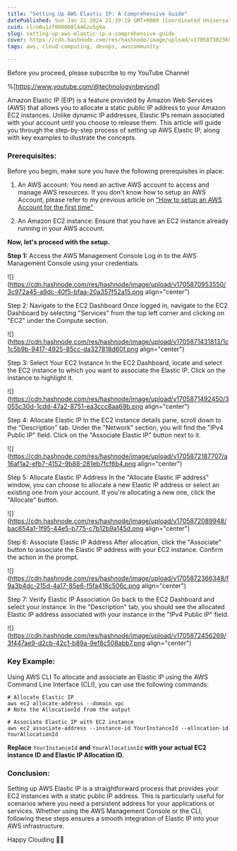 ```yaml
---
title: "Setting Up AWS Elastic IP: A Comprehensive Guide"
datePublished: Sun Jan 21 2024 21:39:19 GMT+0000 (Coordinated Universal Time)
cuid: clro0u1zf000008l446zu5g9a
slug: setting-up-aws-elastic-ip-a-comprehensive-guide
cover: https://cdn.hashnode.com/res/hashnode/image/upload/v1705873023659/7b03dbb6-1b56-422f-8dd5-2e6329696cc6.png
tags: aws, cloud-computing, devops, awscommunity

---
```


Before you proceed, please subscribe to my YouTube Channel

%[https://www.youtube.com/@technologynbeyond] 

Amazon Elastic IP (EIP) is a feature provided by Amazon Web Services (AWS) that allows you to allocate a static public IP address to your Amazon EC2 instances. Unlike dynamic IP addresses, Elastic IPs remain associated with your account until you choose to release them. This article will guide you through the step-by-step process of setting up AWS Elastic IP, along with key examples to illustrate the concepts.

### Prerequisites:

Before you begin, make sure you have the following prerequisites in place:

1. An AWS account: You need an active AWS account to access and manage AWS resources. If you don't know how to setup an AWS Account, please refer to my previous article on ["How to setup an AWS Account for the first time"](https://lloyd82.hashnode.dev/how-to-setup-an-aws-account-for-the-first-time)
    
2. An Amazon EC2 instance: Ensure that you have an EC2 instance already running in your AWS account.
    

**Now, let's proceed with the setup.**

**Step 1:** Access the AWS Management Console Log in to the AWS Management Console using your credentials.

![](https://cdn.hashnode.com/res/hashnode/image/upload/v1705870953550/3c972a45-a9dc-40f5-bfaa-20a357f52a15.png align="center")

Step 2: Navigate to the EC2 Dashboard Once logged in, navigate to the EC2 Dashboard by selecting "Services" from the top left corner and clicking on "EC2" under the Compute section.

![](https://cdn.hashnode.com/res/hashnode/image/upload/v1705871431813/1c1c5b9b-9417-4925-85cc-da327818d60f.png align="center")

Step 3: Select Your EC2 Instance In the EC2 Dashboard, locate and select the EC2 instance to which you want to associate the Elastic IP. Click on the instance to highlight it.

![](https://cdn.hashnode.com/res/hashnode/image/upload/v1705871492450/3055c30d-1cdd-47a2-8751-ea3ccc8aa69b.png align="center")

Step 4: Allocate Elastic IP In the EC2 instance details pane, scroll down to the "Description" tab. Under the "Network" section, you will find the "IPv4 Public IP" field. Click on the "Associate Elastic IP" button next to it.

![](https://cdn.hashnode.com/res/hashnode/image/upload/v1705872187707/a16af1a2-efb7-4152-9b88-281eb7fcf6b4.png align="center")

Step 5: Allocate Elastic IP Address In the "Allocate Elastic IP address" window, you can choose to allocate a new Elastic IP address or select an existing one from your account. If you're allocating a new one, click the "Allocate" button.

![](https://cdn.hashnode.com/res/hashnode/image/upload/v1705872089948/bac654a1-1f95-44e5-b775-c7b12b9a145d.png align="center")

Step 6: Associate Elastic IP Address After allocation, click the "Associate" button to associate the Elastic IP address with your EC2 instance. Confirm the action in the prompt.

![](https://cdn.hashnode.com/res/hashnode/image/upload/v1705872366348/f9a3b4dc-215d-4a17-85e6-f5fa418c506c.png align="center")

Step 7: Verify Elastic IP Association Go back to the EC2 Dashboard and select your instance. In the "Description" tab, you should see the allocated Elastic IP address associated with your instance in the "IPv4 Public IP" field.

![](https://cdn.hashnode.com/res/hashnode/image/upload/v1705872456269/3f447ae9-d2cb-42c1-b89a-9ef8c508abb7.png align="center")

### Key Example:

Using AWS CLI To allocate and associate an Elastic IP using the AWS Command Line Interface (CLI), you can use the following commands:

```plaintext
# Allocate Elastic IP
aws ec2 allocate-address --domain vpc
# Note the AllocationId from the output

# Associate Elastic IP with EC2 instance
aws ec2 associate-address --instance-id YourInstanceId --allocation-id YourAllocationId
```

**Replace** `YourInstanceId` **and** `YourAllocationId` **with your actual EC2 instance ID and Elastic IP Allocation ID.**

### Conclusion:

Setting up AWS Elastic IP is a straightforward process that provides your EC2 instances with a static public IP address. This is particularly useful for scenarios where you need a persistent address for your applications or services. Whether using the AWS Management Console or the CLI, following these steps ensures a smooth integration of Elastic IP into your AWS infrastructure.

Happy Clouding 👏👏